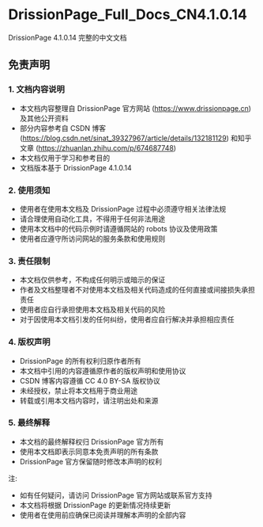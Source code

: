

# DrissionPage_Full_Docs_CN4.1.0.14
DrissionPage 4.1.0.14 完整的中文文档

## 免责声明

### 1. 文档内容说明
- 本文档内容整理自 DrissionPage 官方网站 (https://www.drissionpage.cn) 及其他公开资料
- 部分内容参考自 CSDN 博客 (https://blog.csdn.net/sinat_39327967/article/details/132181129) 和知乎文章 (https://zhuanlan.zhihu.com/p/674687748)
- 本文档仅用于学习和参考目的
- 文档版本基于 DrissionPage 4.1.0.14

### 2. 使用须知
- 使用者在使用本文档及 DrissionPage 过程中必须遵守相关法律法规
- 请合理使用自动化工具，不得用于任何非法用途
- 使用本文档中的代码示例时请遵循网站的 robots 协议及使用政策
- 使用者应遵守所访问网站的服务条款和使用规则

### 3. 责任限制
- 本文档仅供参考，不构成任何明示或暗示的保证
- 作者及文档整理者不对使用本文档及相关代码造成的任何直接或间接损失承担责任
- 使用者应自行承担使用本文档及相关代码的风险
- 对于因使用本文档引发的任何纠纷，使用者应自行解决并承担相应责任

### 4. 版权声明
- DrissionPage 的所有权利归原作者所有
- 本文档中引用的内容遵循原作者的版权声明和使用协议
- CSDN 博客内容遵循 CC 4.0 BY-SA 版权协议
- 未经授权，禁止将本文档用于商业用途
- 转载或引用本文档内容时，请注明出处和来源

### 5. 最终解释
- 本文档的最终解释权归 DrissionPage 官方所有
- 使用本文档即表示同意本免责声明的所有条款
- DrissionPage 官方保留随时修改本声明的权利

注: 
- 如有任何疑问，请访问 DrissionPage 官方网站或联系官方支持
- 本文档将根据 DrissionPage 的更新情况持续更新
- 使用者在使用前应确保已阅读并理解本声明的全部内容
